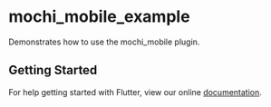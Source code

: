 # mochi_mobile_example

Demonstrates how to use the mochi_mobile plugin.

## Getting Started

For help getting started with Flutter, view our online
[documentation](https://flutter.io/).
